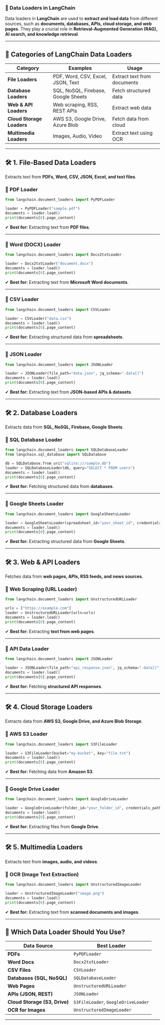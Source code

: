 ### **📌 Data Loaders in LangChain**
Data loaders in **LangChain** are used to **extract and load data** from different sources, such as **documents, databases, APIs, cloud storage, and web pages**. They play a crucial role in **Retrieval-Augmented Generation (RAG), AI search, and knowledge retrieval**.

---

## **🚀 Categories of LangChain Data Loaders**
| **Category** | **Examples** | **Usage** |
|-------------|-------------|----------|
| **File Loaders** | PDF, Word, CSV, Excel, JSON, Text | Extract text from documents |
| **Database Loaders** | SQL, NoSQL, Firebase, Google Sheets | Fetch structured data |
| **Web & API Loaders** | Web scraping, RSS, REST APIs | Extract web data |
| **Cloud Storage Loaders** | AWS S3, Google Drive, Azure Blob | Fetch data from cloud |
| **Multimedia Loaders** | Images, Audio, Video | Extract text using OCR |

---

## **🛠 1. File-Based Data Loaders**
Extracts text from **PDFs, Word, CSV, JSON, Excel, and text files**.

### **📌 PDF Loader**
```python
from langchain.document_loaders import PyPDFLoader

loader = PyPDFLoader("sample.pdf")
documents = loader.load()
print(documents[0].page_content)
```
✔ **Best for:** Extracting text from **PDF files**.

---

### **📌 Word (DOCX) Loader**
```python
from langchain.document_loaders import Docx2txtLoader

loader = Docx2txtLoader("document.docx")
documents = loader.load()
print(documents[0].page_content)
```
✔ **Best for:** Extracting text from **Microsoft Word documents**.

---

### **📌 CSV Loader**
```python
from langchain.document_loaders import CSVLoader

loader = CSVLoader("data.csv")
documents = loader.load()
print(documents[0].page_content)
```
✔ **Best for:** Extracting structured data from **spreadsheets**.

---

### **📌 JSON Loader**
```python
from langchain.document_loaders import JSONLoader

loader = JSONLoader(file_path="data.json", jq_schema=".data[]")
documents = loader.load()
print(documents[0].page_content)
```
✔ **Best for:** Extracting text from **JSON-based APIs & datasets**.

---

## **🛠 2. Database Loaders**
Extracts data from **SQL, NoSQL, Firebase, Google Sheets**.

### **📌 SQL Database Loader**
```python
from langchain.document_loaders import SQLDatabaseLoader
from langchain.sql_database import SQLDatabase

db = SQLDatabase.from_uri("sqlite:///sample.db")
loader = SQLDatabaseLoader(db, query="SELECT * FROM users")
documents = loader.load()
print(documents[0].page_content)
```
✔ **Best for:** Fetching structured data from **databases**.

---

### **📌 Google Sheets Loader**
```python
from langchain.document_loaders import GoogleSheetsLoader

loader = GoogleSheetsLoader(spreadsheet_id="your_sheet_id", credentials_path="credentials.json")
documents = loader.load()
print(documents[0].page_content)
```
✔ **Best for:** Extracting structured data from **Google Sheets**.

---

## **🛠 3. Web & API Loaders**
Fetches data from **web pages, APIs, RSS feeds, and news sources**.

### **📌 Web Scraping (URL Loader)**
```python
from langchain.document_loaders import UnstructuredURLLoader

urls = ["https://example.com"]
loader = UnstructuredURLLoader(urls=urls)
documents = loader.load()
print(documents[0].page_content)
```
✔ **Best for:** Extracting **text from web pages**.

---

### **📌 API Data Loader**
```python
from langchain.document_loaders import JSONLoader

loader = JSONLoader(file_path="api_response.json", jq_schema=".data[]")
documents = loader.load()
print(documents[0].page_content)
```
✔ **Best for:** Fetching **structured API responses**.

---

## **🛠 4. Cloud Storage Loaders**
Extracts data from **AWS S3, Google Drive, and Azure Blob Storage**.

### **📌 AWS S3 Loader**
```python
from langchain.document_loaders import S3FileLoader

loader = S3FileLoader(bucket="my-bucket", key="file.txt")
documents = loader.load()
print(documents[0].page_content)
```
✔ **Best for:** Fetching data from **Amazon S3**.

---

### **📌 Google Drive Loader**
```python
from langchain.document_loaders import GoogleDriveLoader

loader = GoogleDriveLoader(folder_id="your_folder_id", credentials_path="credentials.json")
documents = loader.load()
print(documents[0].page_content)
```
✔ **Best for:** Extracting files from **Google Drive**.

---

## **🛠 5. Multimedia Loaders**
Extracts text from **images, audio, and videos**.

### **📌 OCR (Image Text Extraction)**
```python
from langchain.document_loaders import UnstructuredImageLoader

loader = UnstructuredImageLoader("image.png")
documents = loader.load()
print(documents[0].page_content)
```
✔ **Best for:** Extracting text from **scanned documents and images**.

---

## **🚀 Which Data Loader Should You Use?**
| **Data Source** | **Best Loader** |
|---------------|---------------|
| **PDFs** | `PyPDFLoader` |
| **Word Docs** | `Docx2txtLoader` |
| **CSV Files** | `CSVLoader` |
| **Databases (SQL, NoSQL)** | `SQLDatabaseLoader` |
| **Web Pages** | `UnstructuredURLLoader` |
| **APIs (JSON, REST)** | `JSONLoader` |
| **Cloud Storage (S3, Drive)** | `S3FileLoader`, `GoogleDriveLoader` |
| **OCR for Images** | `UnstructuredImageLoader` |

---

